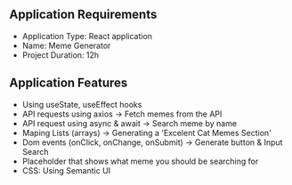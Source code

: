 ## Application Requirements ##

- Application Type: React application
- Name: Meme Generator
- Project Duration: 12h


## Application Features ##

- Using useState, useEffect hooks
- API requests using axios -> Fetch memes from the API
- API request using async & await -> Search meme by name
- Maping Lists (arrays) -> Generating a 'Excelent Cat Memes Section'
- Dom events (onClick, onChange, onSubmit) -> Generate button & Input Search
- Placeholder that shows what meme you should be searching for
- CSS: Using Semantic UI
